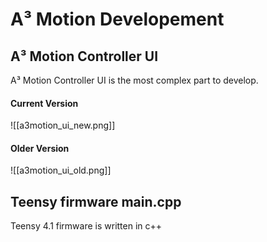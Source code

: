 # A³ Motion Developement

## A³ Motion Controller UI
A³ Motion Controller UI is the most complex part to develop. 

#### Current Version
![[a3motion_ui_new.png]]

#### Older Version
![[a3motion_ui_old.png]]

## Teensy firmware main.cpp
Teensy 4.1 firmware is written in c++
